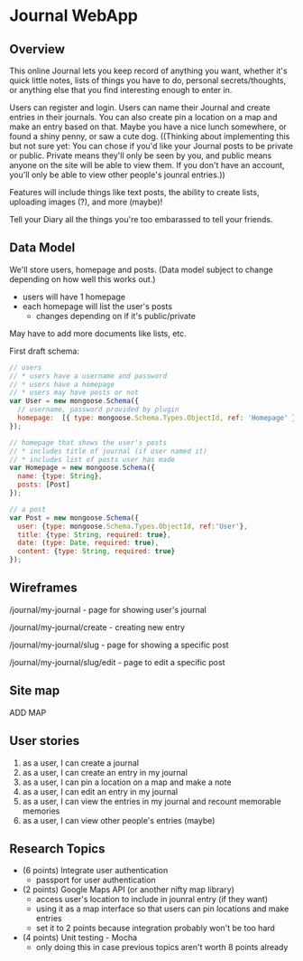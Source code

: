 # Journal WebApp
## Overview
This online Journal lets you keep record of anything you want, whether it's quick little notes, lists of things you have to do, personal secrets/thoughts, or anything else that you find interesting enough to enter in.

Users can register and login. Users can name their Journal and create entries in their journals. You can also create pin a location on a map and make an entry based on that. Maybe you have a nice lunch somewhere, or found a shiny penny, or saw a cute dog.
((Thinking about implementing this but not sure yet: You can chose if you'd like your Journal posts to be private or public. Private means they'll only be seen by you, and public means anyone on the site will be able to view them. If you don't have an account, you'll only be able to view other people's jounral entries.))

Features will include things like text posts, the ability to create lists, uploading images (?), and more (maybe)!

Tell your Diary all the things you're too embarassed to tell your friends.
## Data Model
We'll store users, homepage and posts. (Data model subject to change depending on how well this works out.)
* users will have 1 homepage
* each homepage will list the user's posts
  * changes depending on if it's public/private
  
May have to add more documents like lists, etc.

First draft schema:

```javascript
// users
// * users have a username and password
// * users have a homepage
// * users may have posts or not
var User = new mongoose.Schema({
  // username, password provided by plugin
  homepage:  [{ type: mongoose.Schema.Types.ObjectId, ref: 'Homepage' }]
});

// homepage that shows the user's posts
// * includes title of journal (if user named it)
// * includes list of posts user has made
var Homepage = new mongoose.Schema({
  name: {type: String},
  posts: [Post]
});

// a post
var Post = new mongoose.Schema({
  user: {type: mongoose.Schema.Types.ObjectId, ref:'User'},
  title: {type: String, required: true},
  date: (type: Date, required: true),
  content: {type: String, required: true}
});
```

## Wireframes
/journal/my-journal - page for showing user's journal

/journal/my-journal/create - creating new entry

/journal/my-journal/slug - page for showing a specific post

/journal/my-journal/slug/edit - page to edit a specific post

## Site map
ADD MAP

## User stories

1. as a user, I can create a journal
2. as a user, I can create an entry in my journal
2. as a user, I can pin a location on a map and make a note
3. as a user, I can edit an entry in my journal
4. as a user, I can view the entries in my journal and recount memorable memories
5. as a user, I can view other people's entries (maybe)

## Research Topics

* (6 points) Integrate user authentication
    * passport for user authentication
* (2 points) Google Maps API (or another nifty map library)
    * access user's location to include in jounral entry (if they want)
    * using it as a map interface so that users can pin locations and make entries
    * set it to 2 points because integration probably won't be too hard
* (4 points) Unit testing - Mocha
    * only doing this in case previous topics aren't worth 8 points already


